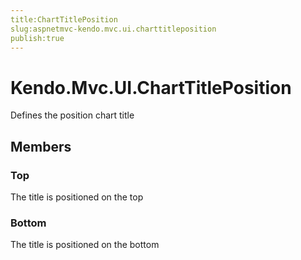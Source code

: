 ```yaml
---
title:ChartTitlePosition
slug:aspnetmvc-kendo.mvc.ui.charttitleposition
publish:true
---
```


# Kendo.Mvc.UI.ChartTitlePosition

Defines the position chart title

## Members

### Top
The title is positioned on the top

### Bottom
The title is positioned on the bottom